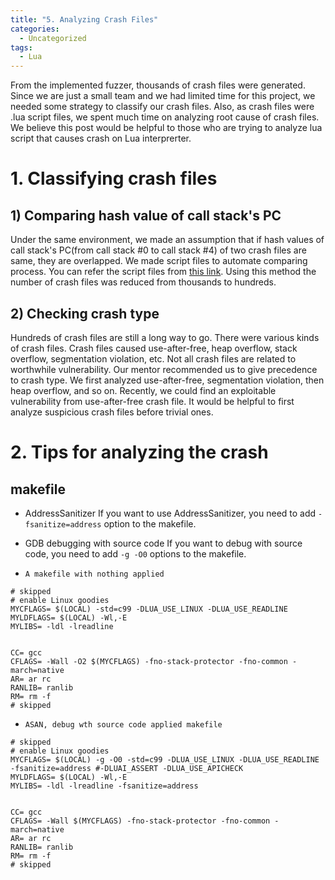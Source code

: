 ```yaml
---
title: "5. Analyzing Crash Files"
categories:
  - Uncategorized
tags:
  - Lua
---
```

From the implemented fuzzer, thousands of crash files were generated. Since we are just a small team and we had limited time for this project, we needed some strategy to classify our crash files. Also, as crash files were .lua script files, we spent much time on analyzing root cause of crash files. We believe this post would be helpful to those who are trying to analyze lua script that causes crash on Lua interprerter.



# 1. Classifying crash files
## 1) Comparing hash value of call stack's  PC

Under the same environment, we made an assumption that if hash values of call stack's PC(from call stack #0 to call stack #4) of two crash files are same, they are overlapped.  We made script files to automate comparing process. You can refer the script files from [this link](https://github.com/JIHOI-KIM/MyLuaScript/tree/master/v2). Using this method the number of crash files was reduced from thousands to hundreds. 


## 2) Checking crash type

Hundreds of crash files are still a long way to go. There were various kinds of crash files. Crash files caused use-after-free, heap overflow, stack overflow, segmentation violation, etc. Not all crash files are related to worthwhile vulnerability. Our mentor recommended us to give precedence to crash type. We first analyzed use-after-free, segmentation violation, then heap overflow, and so on. Recently, we could find an exploitable vulnerability from use-after-free crash file. It would be helpful to first analyze suspicious crash files before trivial ones.





# 2. Tips for analyzing the crash

## makefile

  - AddressSanitizer
    If you want to use AddressSanitizer, you need to add `-fsanitize=address` option to the makefile.
  
  - GDB debugging with source code
    If you want to debug with source code, you need to add `-g -O0` options to the makefile.

  - `A makefile with nothing applied`
  ```make
  # skipped
  # enable Linux goodies
  MYCFLAGS= $(LOCAL) -std=c99 -DLUA_USE_LINUX -DLUA_USE_READLINE
  MYLDFLAGS= $(LOCAL) -Wl,-E
  MYLIBS= -ldl -lreadline


  CC= gcc
  CFLAGS= -Wall -O2 $(MYCFLAGS) -fno-stack-protector -fno-common -march=native
  AR= ar rc
  RANLIB= ranlib
  RM= rm -f
  # skipped
  ```

  - `ASAN, debug wth source code applied makefile`
  ```make
  # skipped
  # enable Linux goodies
  MYCFLAGS= $(LOCAL) -g -O0 -std=c99 -DLUA_USE_LINUX -DLUA_USE_READLINE -fsanitize=address #-DLUAI_ASSERT -DLUA_USE_APICHECK
  MYLDFLAGS= $(LOCAL) -Wl,-E
  MYLIBS= -ldl -lreadline -fsanitize=address


  CC= gcc
  CFLAGS= -Wall $(MYCFLAGS) -fno-stack-protector -fno-common -march=native
  AR= ar rc
  RANLIB= ranlib
  RM= rm -f
  # skipped
  ```


